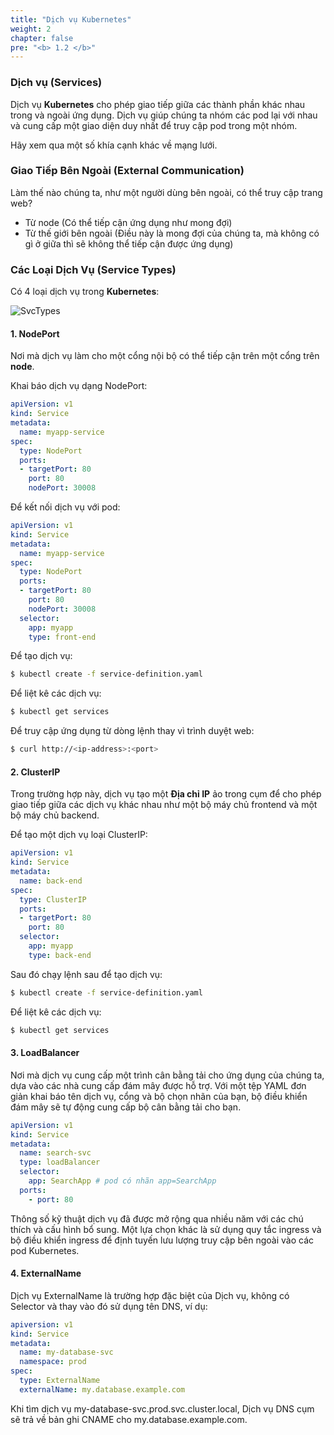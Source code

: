 ```yaml
---
title: "Dịch vụ Kubernetes"
weight: 2
chapter: false
pre: "<b> 1.2 </b>"
---
```


### Dịch vụ (Services)

Dịch vụ **Kubernetes** cho phép giao tiếp giữa các thành phần khác nhau trong và ngoài ứng dụng. Dịch vụ giúp chúng ta nhóm các pod lại với nhau và cung cấp một giao diện duy nhất để truy cập pod trong một nhóm.

Hãy xem qua một số khía cạnh khác về mạng lưới.

### Giao Tiếp Bên Ngoài (External Communication)

Làm thế nào chúng ta, như một người dùng bên ngoài, có thể truy cập trang web?

- Từ node (Có thể tiếp cận ứng dụng như mong đợi)
- Từ thế giới bên ngoài (Điều này là mong đợi của chúng ta, mà không có gì ở giữa thì sẽ không thể tiếp cận được ứng dụng)

### Các Loại Dịch Vụ (Service Types)
Có 4 loại dịch vụ trong **Kubernetes**:

![SvcTypes](../../../images/1/1/0001.png)

#### 1. NodePort

Nơi mà dịch vụ làm cho một cổng nội bộ có thể tiếp cận trên một cổng trên **node**.

Khai báo dịch vụ dạng NodePort:

```yaml
apiVersion: v1
kind: Service
metadata:
  name: myapp-service
spec:
  type: NodePort
  ports:
  - targetPort: 80
    port: 80
    nodePort: 30008
```

Để kết nối dịch vụ với pod:

```yaml
apiVersion: v1
kind: Service
metadata:
  name: myapp-service
spec:
  type: NodePort
  ports:
  - targetPort: 80
    port: 80
    nodePort: 30008
  selector:
    app: myapp
    type: front-end
```

Để tạo dịch vụ:

```sh
$ kubectl create -f service-definition.yaml
```

Để liệt kê các dịch vụ:

```sh
$ kubectl get services
```

Để truy cập ứng dụng từ dòng lệnh thay vì trình duyệt web:

```bash
$ curl http://<ip-address>:<port>
```

#### 2. ClusterIP

Trong trường hợp này, dịch vụ tạo một **Địa chỉ IP** ảo trong cụm để cho phép giao tiếp giữa các dịch vụ khác nhau như một bộ máy chủ frontend và một bộ máy chủ backend.

Để tạo một dịch vụ loại ClusterIP:

```yaml
apiVersion: v1
kind: Service
metadata:
  name: back-end
spec:
  type: ClusterIP
  ports:
  - targetPort: 80
    port: 80
  selector:
    app: myapp
    type: back-end
```

Sau đó chạy lệnh sau để tạo dịch vụ:

```bash
$ kubectl create -f service-definition.yaml
```

Để liệt kê các dịch vụ:

```bash
$ kubectl get services
```

#### 3. LoadBalancer

Nơi mà dịch vụ cung cấp một trình cân bằng tải cho ứng dụng của chúng ta, dựa vào các nhà cung cấp đám mây được hỗ trợ. Với một tệp YAML đơn giản khai báo tên dịch vụ, cổng và bộ chọn nhãn của bạn, bộ điều khiển đám mây sẽ tự động cung cấp bộ cân bằng tải cho bạn.

```yaml
apiVersion: v1
kind: Service
metadata:
  name: search-svc
  type: loadBalancer
  selector:
    app: SearchApp # pod có nhãn app=SearchApp
  ports:
    - port: 80
```
Thông số kỹ thuật dịch vụ đã được mở rộng qua nhiều năm với các chú thích và cấu hình bổ sung. Một lựa chọn khác là sử dụng quy tắc ingress và bộ điều khiển ingress để định tuyến lưu lượng truy cập bên ngoài vào các pod Kubernetes.

#### 4. ExternalName
Dịch vụ ExternalName là trường hợp đặc biệt của Dịch vụ, không có Selector và thay vào đó sử dụng tên DNS, ví dụ:
```yaml
apiversion: v1
kind: Service
metadata:
  name: my-database-svc
  namespace: prod
spec:
  type: ExternalName
  externalName: my.database.example.com
```
Khi tìm dịch vụ my-database-svc.prod.svc.cluster.local, Dịch vụ DNS cụm sẽ trả về bản ghi CNAME cho my.database.example.com.